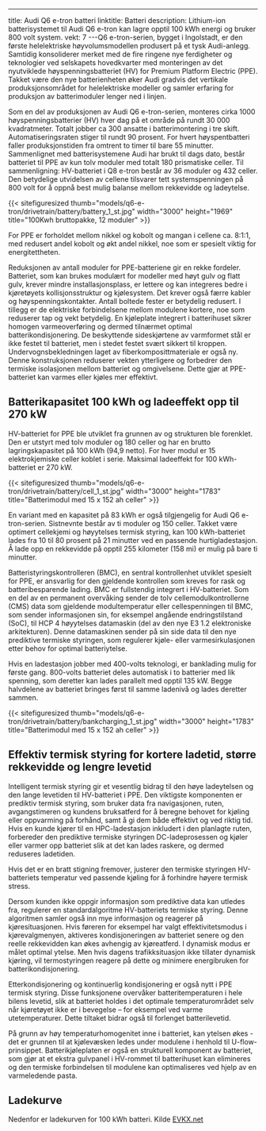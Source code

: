 ---
title: Audi Q6 e-tron batteri
linktitle: Batteri
description: Lithium-ion batterisystemet til Audi Q6 e-tron kan lagre opptil 100 kWh energi og bruker 800 volt system.
vekt: 7
---Q6 e-tron-serien, bygget i Ingolstadt, er den første helelektriske høyvolumsmodellen produsert på et tysk Audi-anlegg. Samtidig konsoliderer merket med de fire ringene nye ferdigheter og teknologier ved selskapets hovedkvarter med monteringen av det nyutviklede høyspenningsbatteriet (HV) for Premium Platform Electric (PPE). Takket være den nye batterienheten øker Audi gradvis det vertikale produksjonsområdet for helelektriske modeller og samler erfaring for produksjon av batterimoduler lenger ned i linjen.

Som en del av produksjonen av Audi Q6 e-tron-serien, monteres cirka 1000 høyspenningsbatterier (HV) hver dag på et område på rundt 30 000 kvadratmeter. Totalt jobber ca 300 ansatte i batterimontering i tre skift. Automatiseringsraten stiger til rundt 90 prosent. For hvert høyspentbatteri faller produksjonstiden fra omtrent to timer til bare 55 minutter. Sammenlignet med batterisystemene Audi har brukt til dags dato, består batteriet til PPE av kun tolv moduler med totalt 180 prismatiske celler. Til sammenligning: HV-batteriet i Q8 e-tron består av 36 moduler og 432 celler. Den betydelige utvidelsen av cellene tilsvarer tett systemspenningen på 800 volt for å oppnå best mulig balanse mellom rekkevidde og ladeytelse.

{{< sitefiguresized thumb="models/q6-e-tron/drivetrain/battery/battery_1_st.jpg" width="3000" height="1969" title="100Kwh bruttopakke, 12 moduler" >}}

For PPE er forholdet mellom nikkel og kobolt og mangan i cellene ca. 8:1:1, med redusert andel kobolt og økt andel nikkel, noe som er spesielt viktig for energitettheten.

Reduksjonen av antall moduler for PPE-batteriene gir en rekke fordeler. Batteriet, som kan brukes modulært for modeller med høyt gulv og flatt gulv, krever mindre installasjonsplass, er lettere og kan integreres bedre i kjøretøyets kollisjonsstruktur og kjølesystem. Det krever også færre kabler og høyspenningskontakter. Antall boltede fester er betydelig redusert. I tillegg er de elektriske forbindelsene mellom modulene kortere, noe som reduserer tap og vekt betydelig. En kjøleplate integrert i batterihuset sikrer homogen varmeoverføring og dermed tilnærmet optimal batterikondisjonering. De beskyttende sideskjørtene av varmformet stål er ikke festet til batteriet, men i stedet festet svært sikkert til kroppen. Undervognsbekledningen laget av fiberkomposittmateriale er også ny. Denne konstruksjonen reduserer vekten ytterligere og forbedrer den termiske isolasjonen mellom batteriet og omgivelsene. Dette gjør at PPE-batteriet kan varmes eller kjøles mer effektivt.

## Batterikapasitet 100 kWh og ladeeffekt opp til 270 kW

HV-batteriet for PPE ble utviklet fra grunnen av og strukturen ble forenklet. Den er utstyrt med tolv moduler og 180 celler og har en brutto lagringskapasitet på 100 kWh (94,9 netto). For hver modul er 15 elektrokjemiske celler koblet i serie. Maksimal ladeeffekt for 100 kWh-batteriet er 270 kW.

{{< sitefiguresized thumb="models/q6-e-tron/drivetrain/battery/cell_1_st.jpg" width="3000" height="1783" title="Batterimodul med 15 x 152 ah celler" >}}

En variant med en kapasitet på 83 kWh er også tilgjengelig for Audi Q6 e-tron-serien. Sistnevnte består av ti moduler og 150 celler. Takket være optimert cellekjemi og høyytelses termisk styring, kan 100 kWh-batteriet lades fra 10 til 80 prosent på 21 minutter ved en passende hurtigladestasjon. Å lade opp en rekkevidde på opptil 255 kilometer (158 mi) er mulig på bare ti minutter.

Batteristyringskontrolleren (BMC), en sentral kontrollenhet utviklet spesielt for PPE, er ansvarlig for den gjeldende kontrollen som kreves for rask og batteribesparende lading. BMC er fullstendig integrert i HV-batteriet. Som en del av en permanent overvåking sender de tolv cellemodulkontrollerne (CMS) data som gjeldende modultemperatur eller cellespenningen til BMC, som sender informasjonen sin, for eksempel angående endringstilstand (SoC), til HCP 4 høyytelses datamaskin (del av den nye E3 1.2 elektroniske arkitekturen). Denne datamaskinen sender på sin side data til den nye prediktive termiske styringen, som regulerer kjøle- eller varmesirkulasjonen etter behov for optimal batteriytelse.

Hvis en ladestasjon jobber med 400-volts teknologi, er banklading mulig for første gang. 800-volts batteriet deles automatisk i to batterier med lik spenning, som deretter kan lades parallelt med opptil 135 kW. Begge halvdelene av batteriet bringes først til samme ladenivå og lades deretter sammen.

{{< sitefiguresized thumb="models/q6-e-tron/drivetrain/battery/bankcharging_1_st.jpg" width="3000" height="1783" title="Batterimodul med 15 x 152 ah celler" >}}

## Effektiv termisk styring for kortere ladetid, større rekkevidde og lengre levetid

Intelligent termisk styring gir et vesentlig bidrag til den høye ladeytelsen og den lange levetiden til HV-batteriet i PPE. Den viktigste komponenten er prediktiv termisk styring, som bruker data fra navigasjonen, ruten, avgangstimeren og kundens bruksatferd for å beregne behovet for kjøling eller oppvarming på forhånd, samt å gi dem både effektivt og ved riktig tid. Hvis en kunde kjører til en HPC-ladestasjon inkludert i den planlagte ruten, forbereder den prediktive termiske styringen DC-ladeprosessen og kjøler eller varmer opp batteriet slik at det kan lades raskere, og dermed reduseres ladetiden.

Hvis det er en bratt stigning fremover, justerer den termiske styringen HV-batteriets temperatur ved passende kjøling for å forhindre høyere termisk stress.

Dersom kunden ikke oppgir informasjon som prediktive data kan utledes fra, regulerer en standardalgoritme HV-batteriets termiske styring. Denne algoritmen samler også inn mye informasjon og reagerer på kjøresituasjonen. Hvis føreren for eksempel har valgt effektivitetsmodus i kjørevalgmenyen, aktiveres kondisjoneringen av batteriet senere og den reelle rekkevidden kan økes avhengig av kjøreatferd. I dynamisk modus er målet optimal ytelse. Men hvis dagens trafikksituasjon ikke tillater dynamisk kjøring, vil termostyringen reagere på dette og minimere energibruken for batterikondisjonering.

Etterkondisjonering og kontinuerlig kondisjonering er også nytt i PPE termisk styring. Disse funksjonene overvåker batteritemperaturen i hele bilens levetid, slik at batteriet holdes i det optimale temperaturområdet selv når kjøretøyet ikke er i bevegelse – for eksempel ved varme utetemperaturer. Dette tiltaket bidrar også til forlenget batterilevetid.

På grunn av høy temperaturhomogenitet inne i batteriet, kan ytelsen økes - det er grunnen til at kjølevæsken ledes under modulene i henhold til U-flow-prinsippet. Batterikjøleplaten er også en strukturell komponent av batteriet, som gjør at et ekstra gulvpanel i HV-rommet til batterihuset kan elimineres og den termiske forbindelsen til modulene kan optimaliseres ved hjelp av en varmeledende pasta.

## Ladekurve

Nedenfor er ladekurven for 100 kWh batteri. Kilde [EVKX.net](https://evkx.net/models/audi/q6_e-tron/q6_e-tron_quattro/chargingcurve/)